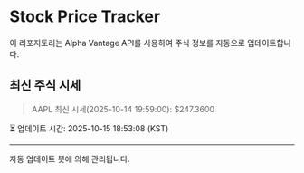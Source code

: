 
# Stock Price Tracker

이 리포지토리는 Alpha Vantage API를 사용하여 주식 정보를 자동으로 업데이트합니다.

## 최신 주식 시세
> AAPL 최신 시세(2025-10-14 19:59:00): $247.3600

⏳ 업데이트 시간: 2025-10-15 18:53:08 (KST)

---
자동 업데이트 봇에 의해 관리됩니다.
